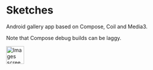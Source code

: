 # Sketches

Android gallery app based on Compose, Coil and Media3.

Note that Compose debug builds can be laggy.

<img src="https://github.com/yuriy-budiyev/sketches/blob/main/screenshots/screenshot_images.png?raw=true" width="48" alt="Images screenshot">
